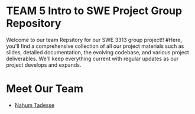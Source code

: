 # TEAM 5 Intro to SWE Project Group Repository
Welcome to our team Repsitory for our SWE 3313 group project!!
#Here, you'll find a comprehensive collection of all our project materials such as slides, detailed documentation, the evolving codebase, and various project deliverables. We'll keep everything current with regular updates as our project develops and expands.





# Meet Our Team

- [Nahum Tadesse](./nahumresume.md)
